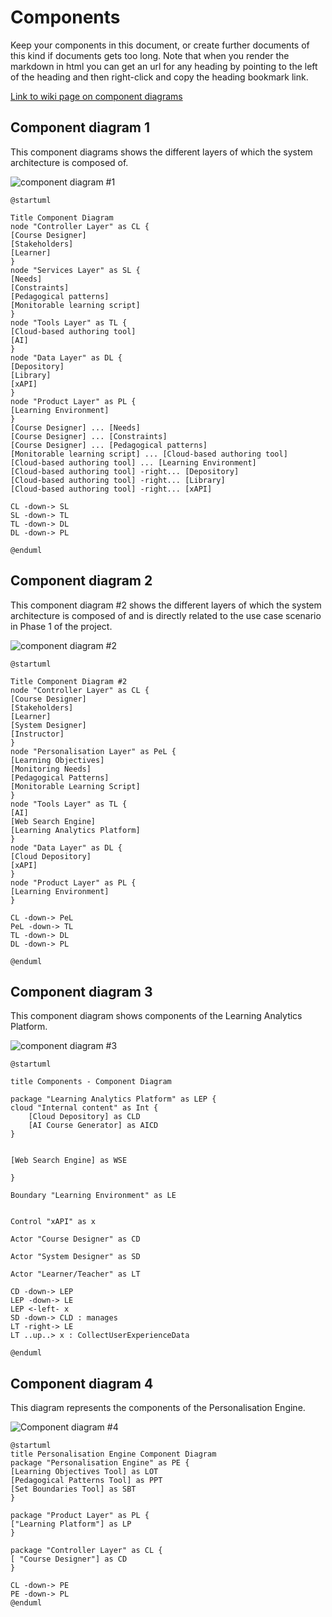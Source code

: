 # Components

Keep your components in this document, or create further documents of this kind if documents gets too long. Note that when you render the markdown in html you can get an url for any heading by pointing to the left of the heading and then right-click and copy the heading bookmark link. 

[Link to wiki page on component diagrams](https://github.sydney.edu.au/crli/EDPC5022-2019/wiki/Component-Diagrams) 

## Component diagram 1
This component diagrams shows the different layers of which the system architecture is composed of. 

![component diagram #1](https://www.plantuml.com/plantuml/img/JP71JiCm44Jl_WgBUty1jOev81aKARbL7BRnAhLmTgFrfb0X_XqxW9ARn_QR6Q-FMK5qcP8nVTI4jk5fPa9IwoAC0fCX3cWV6YOLJWd5UhYZF5Z8jl7sovmRNYIZTPZZI2XlvjmflEELKq39HNe4MG--_ymwb5iSCE-ikjNg5J5KegHb5OYaLRKOOEGn3f3i3AeeLBTVcAAomANKJZKYqcZp877MBQfdJlkS_hTouYKSBf0nM5Zqob9PBNUBx-bvmnqex6YtqWvdpZNwNXyNBmBhwlFKxiXME2o3xk1sXVr_qoUwHM6QogmhPSem3u4_wF1OXc6wJVNUz9jothXDjTwO8r8eF_W3)

```
@startuml

Title Component Diagram
node "Controller Layer" as CL {
[Course Designer]
[Stakeholders]
[Learner]
}
node "Services Layer" as SL {
[Needs]
[Constraints]
[Pedagogical patterns]
[Monitorable learning script]
}
node "Tools Layer" as TL {
[Cloud-based authoring tool]
[AI]
}
node "Data Layer" as DL {
[Depository]
[Library]
[xAPI]
}
node "Product Layer" as PL {
[Learning Environment]
}
[Course Designer] ... [Needs]
[Course Designer] ... [Constraints]
[Course Designer] ... [Pedagogical patterns]
[Monitorable learning script] ... [Cloud-based authoring tool]
[Cloud-based authoring tool] ... [Learning Environment]
[Cloud-based authoring tool] -right... [Depository]
[Cloud-based authoring tool] -right... [Library]
[Cloud-based authoring tool] -right... [xAPI]

CL -down-> SL
SL -down-> TL
TL -down-> DL
DL -down-> PL

@enduml
```

## Component diagram 2

This component diagram #2 shows the different layers of which the system architecture is composed of and is directly related to the use case scenario in Phase 1 of the project. 

![component diagram #2](https://www.plantuml.com/plantuml/img/LL9DJyCm3BtdLqJZl0i_06rgTvXKeD8gSPXsy1hJPQJsvBY32l7VISTWuVWSlu-yP14LH8S-6DDu3MWBxazCI6fB3vr0R-_k3R53EokOL3W455l1Y3Ap46rHsK-pBNYGYBR4w3j2sPdjHk4D3nmSIaomGf3hmHWL-tnrJL5bQ9KJ-BfwrOd61C57KC-K6TPuSRm8Ukhiy_w8hVepJZQFJ3xfJFCdH3UDQdJGSUTR2BO6LHJADc6VxlodjMd5d_IMec4ECVDkBjRBTUA_uDvk4gyzs1Lrdd2NPLgcvAFwDgKDeAyi_Ksp18LCilpfB_3WKYSdZbEgCObzBEjrreUmInNbFVolOKLdBqnzUhc9PTAxp1s_q_nXQinChVtYfZBD3PMLARFTofW5aai_uXi0)

```
@startuml

Title Component Diagram #2
node "Controller Layer" as CL {
[Course Designer]
[Stakeholders]
[Learner]
[System Designer]
[Instructor]
}
node "Personalisation Layer" as PeL {
[Learning Objectives]
[Monitoring Needs]
[Pedagogical Patterns]
[Monitorable Learning Script]
}
node "Tools Layer" as TL {
[AI]
[Web Search Engine]
[Learning Analytics Platform]
}
node "Data Layer" as DL {
[Cloud Depository]
[xAPI]
}
node "Product Layer" as PL {
[Learning Environment]
}

CL -down-> PeL
PeL -down-> TL
TL -down-> DL
DL -down-> PL

@enduml
```



## Component diagram 3

This component diagram shows components of the Learning Analytics Platform.

![component diagram #3](http://www.plantuml.com/plantuml/png/LP71Yfn048RlzHI5ToVt49OrAa7mCE24FImvLDfQfqbRBTLjeYnvzxIT2H91iFhxvF-fVWwHDAwp0uWsEiRQpuiNbXYmF0TiB4rACy12vWTDZ4NFf69bmah8xT6QW5T7ySthN205xDihlYCOvzSHYquYQnBH-FGbCIlf4Dy1q_DQPwtXnGSRlUxV3bxtpLzQTQdAge7n2mih9ICBLLSty1i0Nb_uEmvCQkxOocI5CtyPMZZuPx_AIBgVhPFrqwgNENV9TG6WJkNKEooswjhbumsWCYaEYqU1XeETKeTCK_e_FEmXylm_7awSSra_t9ZC_O7xMqfii1pzBocVZeL1Ul6Sy_YfTFmMIzmGOJZjj1lyY3C9JHoWls6fThh7_DynNYxhShayuPQisZl79duDhEssi5eMmmr50dXc6O_R_mC0)

```
@startuml

title Components - Component Diagram

package "Learning Analytics Platform" as LEP { 
cloud "Internal content" as Int {
    [Cloud Depository] as CLD
    [AI Course Generator] as AICD
}


[Web Search Engine] as WSE

}

Boundary "Learning Environment" as LE


Control "xAPI" as x

Actor "Course Designer" as CD

Actor "System Designer" as SD

Actor "Learner/Teacher" as LT

CD -down-> LEP
LEP -down-> LE
LEP <-left- x  
SD -down-> CLD : manages
LT -right-> LE
LT ..up..> x : CollectUserExperienceData

@enduml

```


## Component diagram 4

This diagram represents the components of the Personalisation Engine.

![Component diagram #4](https://www.plantuml.com/plantuml/img/RP11QyCm38Nl_XKYz_w5KPhqPgYXkPKTj4GptXofoCh66Fllirie6UmezDxJzxGlXchhafqbomI1j0XZJWKj2SEHOsA2NfQhCB71a30gBkwAqpj6Wkv_HmTO81pXsrqyeNBY2AUNDveiVL21KIG_Dua_ZUuIQCOeCKsO8Q0PAMya8LJ9cGmEilACchR-ys5qFsv3epAlau77Bz8xX6yGtOCYPBHNqQMxtm_mnzyBcqhEf9k8_XRHbgiMWe5AYbntjuH-Q05LiflbatTFjRMhnH-JTtlYkNtO_G80)

```
@startuml
title Personalisation Engine Component Diagram
package "Personalisation Engine" as PE {
[Learning Objectives Tool] as LOT
[Pedagogical Patterns Tool] as PPT
[Set Boundaries Tool] as SBT
}

package "Product Layer" as PL {
["Learning Platform"] as LP 
}

package "Controller Layer" as CL {
[ "Course Designer"] as CD
}

CL -down-> PE
PE -down-> PL
@enduml



```
